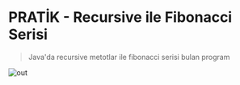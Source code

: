 # PRATİK - Recursive ile Fibonacci Serisi

> Java'da recursive metotlar ile fibonacci serisi bulan program
 
![out](https://user-images.githubusercontent.com/35347777/139296787-e32f965b-7a76-4d34-9064-dedf7714e76f.gif)

